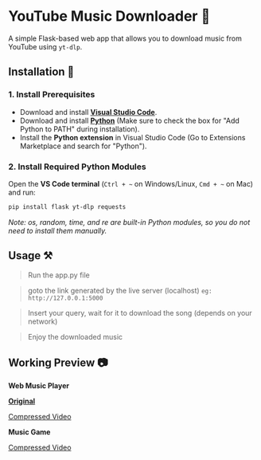 # **YouTube Music Downloader** 🎵  

A simple Flask-based web app that allows you to download music from YouTube using `yt-dlp`.  

## **Installation** 🚀  

### **1. Install Prerequisites**  
- Download and install **[Visual Studio Code](https://code.visualstudio.com/download)**.  
- Download and install **[Python](https://www.python.org/downloads/)** (Make sure to check the box for "Add Python to PATH" during installation).  
- Install the **Python extension** in Visual Studio Code (Go to Extensions Marketplace and search for "Python").  

### **2. Install Required Python Modules**  
Open the **VS Code terminal** (`Ctrl + ~` on Windows/Linux, `Cmd + ~` on Mac) and run:  
```sh
pip install flask yt-dlp requests
```
_Note: os, random, time, and re are built-in Python modules, so you do not need to install them manually._


## Usage ⚒️
> Run the app.py file

> goto the link generated by the live server (localhost) `eg: http://127.0.0.1:5000`

> Insert your query, wait for it to download the song (depends on your network)

> Enjoy the downloaded music


## Working Preview 📷

**Web Music Player**

**[Original](https://drive.google.com/file/d/1GCDHYOFYKP5sNhC-2BZcXoHXr82ifpGV/view?usp=sharing)**

[Compressed Video](https://github.com/user-attachments/assets/a57145d6-5274-43c2-8d79-a181e47a92c9)

**Music Game**

[Compressed Video](https://github.com/user-attachments/assets/a5042e99-ad60-4c92-a30e-8e9eb83cac12)






